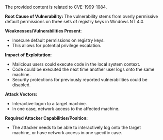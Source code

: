 The provided content is related to CVE-1999-1084.

**Root Cause of Vulnerability:**
The vulnerability stems from overly permissive default permissions on three sets of registry keys in Windows NT 4.0.

**Weaknesses/Vulnerabilities Present:**
- Insecure default permissions on registry keys.
- This allows for potential privilege escalation.

**Impact of Exploitation:**
- Malicious users could execute code in the local system context.
- Code could be executed the next time another user logs onto the same machine.
- Security protections for previously reported vulnerabilities could be disabled.

**Attack Vectors:**
- Interactive logon to a target machine.
- In one case, network access to the affected machine.

**Required Attacker Capabilities/Position:**
- The attacker needs to be able to interactively log onto the target machine, or have network access in one specific case.